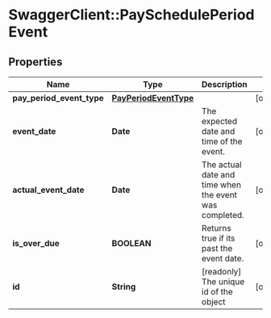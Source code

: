 # SwaggerClient::PaySchedulePeriodEvent

## Properties
Name | Type | Description | Notes
------------ | ------------- | ------------- | -------------
**pay_period_event_type** | [**PayPeriodEventType**](PayPeriodEventType.md) |  | [optional] 
**event_date** | **Date** | The expected date and time of the event. | [optional] 
**actual_event_date** | **Date** | The actual date and time when the event was completed. | [optional] 
**is_over_due** | **BOOLEAN** | Returns true if its past the event date. | [optional] 
**id** | **String** | [readonly] The unique id of the object | [optional] 

